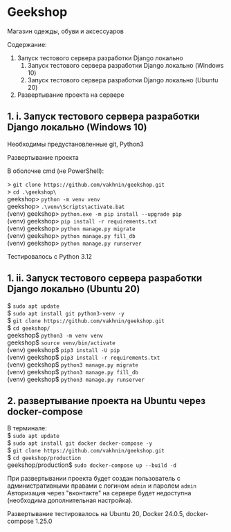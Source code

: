 # Geekshop

Магазин одежды, обуви и аксессуаров

Содержание:
1. Запуск тестового сервера разработки Django локально
   1. Запуск тестового сервера разработки Django локально (Windows 10)
   2. Запуск тестового сервера разработки Django локально (Ubuntu 20)
2. Развертывание проекта на сервере

## 1. i. Запуск тестового сервера разработки Django локально (Windows 10)
Необходимы предустановленные git, Python3

Развертывание проекта

В оболочке cmd (не PowerShell):

&gt; ```git clone https://github.com/vakhnin/geekshop.git``` <br>
&gt; ```cd .\geekshop\``` <br>
geekshop&gt; ```python -m venv venv``` <br>
geekshop&gt; ```.\venv\Scripts\activate.bat``` <br>
(venv) geekshop&gt; ```python.exe -m pip install --upgrade pip``` <br>
(venv) geekshop&gt; ```pip install -r requirements.txt``` <br>
(venv) geekshop&gt; ```python manage.py migrate``` <br>
(venv) geekshop&gt; ```python manage.py fill_db``` <br>
(venv) geekshop&gt; ```python manage.py runserver``` <br>

Тестировалось с Python 3.12

## 1. ii. Запуск тестового сервера разработки Django локально (Ubuntu 20)

$ ```sudo apt update``` <br>
$ ```sudo apt install git python3-venv -y``` <br>
$ ```git clone https://github.com/vakhnin/geekshop.git```<br>
$ ```cd geekshop/``` <br>
geekshop$ ```python3 -m venv venv``` <br>
geekshop$ ```source venv/bin/activate``` <br>
(venv) geekshop$ ```pip3 install -U pip``` <br>
(venv) geekshop$ ```pip3 install -r requirements.txt``` <br>
(venv) geekshop$ ```python3 manage.py migrate``` <br>
(venv) geekshop$ ```python3 manage.py fill_db``` <br>
(venv) geekshop$ ```python3 manage.py runserver``` <br>

## 2. развертывание проекта на Ubuntu через docker-compose

В терминале:<br>
$ ```sudo apt update```<br>
$ ```sudo apt install git docker docker-compose -y```<br>
$ ```git clone https://github.com/vakhnin/geekshop.git``` <br>
$ ```cd geekshop/production```<br>
geekshop/production$ ```sudo docker-compose up --build -d```

При развертывании проекта будет создан пользователь с административными правами 
с логином `admin` и паролем `admin` 
Авторизация через "вконтакте" на сервере будет недоступна 
(необходима дополнительная настройка).

Развертывание тестировалось на Ubuntu 20, Docker 24.0.5, docker-compose 1.25.0 


